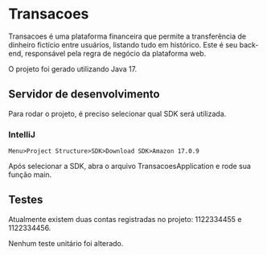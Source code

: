 # Transacoes

Transacoes é uma plataforma financeira que permite a transferência de dinheiro fictício entre usuários, listando tudo em
histórico.
Este é seu back-end, responsável pela regra de negócio da plataforma web.

O projeto foi gerado utilizando Java 17.

## Servidor de desenvolvimento

Para rodar o projeto, é preciso selecionar qual SDK será utilizada.

### IntelliJ

`Menu>Project Structure>SDK>Download SDK>Amazon 17.0.9`

Após selecionar a SDK, abra o arquivo TransacoesApplication e rode sua função main.

## Testes
Atualmente existem duas contas registradas no projeto: 1122334455 e 1122334456.


Nenhum teste unitário foi alterado.
